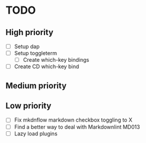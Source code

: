 # TODO

## High priority

- [ ] Setup dap
- [ ] Setup toggleterm
  - [ ] Create which-key bindings
- [ ] Create CD which-key bind

## Medium priority

## Low priority

- [ ] Fix mkdnflow markdown checkbox toggling to X
- [ ] Find a better way to deal with Markdownlint MD013
- [ ] Lazy load plugins
